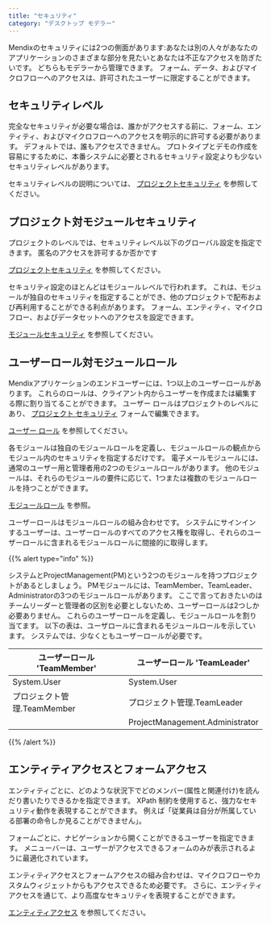 ```yaml
---
title: "セキュリティ"
category: "デスクトップ モデラー"
---
```



Mendixのセキュリティには2つの側面があります:あなたは別の人々があなたのアプリケーションのさまざまな部分を見たいとあなたは不正なアクセスを防ぎたいです。 どちらもモデラーから管理できます。 フォーム、データ、およびマイクロフローへのアクセスは、許可されたユーザーに限定することができます。

## セキュリティレベル

完全なセキュリティが必要な場合は、誰かがアクセスする前に、フォーム、エンティティ、およびマイクロフローへのアクセスを明示的に許可する必要があります。 デフォルトでは、誰もアクセスできません。 プロトタイプとデモの作成を容易にするために、本番システムに必要とされるセキュリティ設定よりも少ないセキュリティレベルがあります。

セキュリティレベルの説明については、 [プロジェクトセキュリティ](project-security) を参照してください。

## プロジェクト対モジュールセキュリティ

プロジェクトのレベルでは、セキュリティレベル以下のグローバル設定を指定できます。 匿名のアクセスを許可するか否かです

[プロジェクトセキュリティ](project-security) を参照してください。

セキュリティ設定のほとんどはモジュールレベルで行われます。 これは、モジュールが独自のセキュリティを指定することができ、他のプロジェクトで配布および再利用することができる利点があります。 フォーム、エンティティ、マイクロフロー、およびデータセットへのアクセスを設定できます。

[モジュールセキュリティ](module-security) を参照してください。

## ユーザーロール対モジュールロール

Mendixアプリケーションのエンドユーザーには、1つ以上のユーザーロールがあります。 これらのロールは、クライアント内からユーザーを作成または編集する際に割り当てることができます。 ユーザー ロールはプロジェクトのレベルにあり、 [プロジェクト セキュリティ](project-security) フォームで編集できます。

[ユーザー ロール](user-roles) を参照してください。

各モジュールは独自のモジュールロールを定義し、モジュールロールの観点からモジュール内のセキュリティを指定するだけです。 電子メールモジュールには、通常のユーザー用と管理者用の2つのモジュールロールがあります。 他のモジュールは、それらのモジュールの要件に応じて、1つまたは複数のモジュールロールを持つことができます。

[モジュールロール](module-role) を参照。

ユーザーロールはモジュールロールの組み合わせです。 システムにサインインするユーザーは、ユーザーロールのすべてのアクセス権を取得し、それらのユーザーロールに含まれるモジュールロールに間接的に取得します。

{{% alert type="info" %}}

システムとProjectManagement(PM)という2つのモジュールを持つプロジェクトがあるとしましょう。 PMモジュールには、TeamMember、TeamLeader、Administratorの3つのモジュールロールがあります。 ここで言っておきたいのは チームリーダーと管理者の区別を必要としないため、ユーザーロールは2つしか必要ありません。 これらのユーザーロールを定義し、モジュールロールを割り当てます。 以下の表は、ユーザロールに含まれるモジュールロールを示しています。 システムでは、少なくともユーザーロールが必要です。

| ユーザーロール 'TeamMember' | ユーザーロール 'TeamLeader'            |
| -------------------- | ------------------------------- |
| System.User          | System.User                     |
| プロジェクト管理.TeamMember  | プロジェクト管理.TeamLeader             |
|                      | ProjectManagement.Administrator |

{{% /alert %}}

## エンティティアクセスとフォームアクセス

エンティティごとに、どのような状況下でどのメンバー(属性と関連付け)を読んだり書いたりできるかを指定できます。 XPath 制約を使用すると、強力なセキュリティ動作を表現することができます。 例えば「従業員は自分が所属している部署の命令しか見ることができません」。

フォームごとに、ナビゲーションから開くことができるユーザーを指定できます。 メニューバーは、ユーザーがアクセスできるフォームのみが表示されるように最適化されています。

エンティティアクセスとフォームアクセスの組み合わせは、マイクロフローやカスタムウィジェットからもアクセスできるため必要です。 さらに、エンティティアクセスを通じて、より高度なセキュリティを表現することができます。

[エンティティアクセス](module-security) を参照してください。
